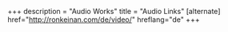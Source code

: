 +++
description = "Audio Works"
title = "Audio Links"
[alternate]
href="http://ronkeinan.com/de/video/"
hreflang="de"
+++